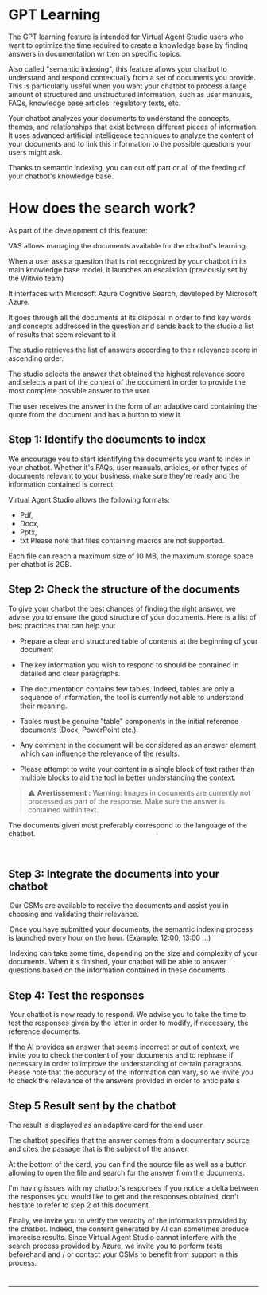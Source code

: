 # GPT Learning

The GPT learning feature is intended for Virtual Agent Studio users who want to optimize the time required to create a knowledge base by finding answers in documentation written on specific topics.

Also called "semantic indexing", this feature allows your chatbot to understand and respond contextually from a set of documents you provide. This is particularly useful when you want your chatbot to process a large amount of structured and unstructured information, such as user manuals, FAQs, knowledge base articles, regulatory texts, etc.

Your chatbot analyzes your documents to understand the concepts, themes, and relationships that exist between different pieces of information. It uses advanced artificial intelligence techniques to analyze the content of your documents and to link this information to the possible questions your users might ask.

Thanks to semantic indexing, you can cut off part or all of the feeding of your chatbot's knowledge base.

# How does the search work?

As part of the development of this feature:

VAS allows managing the documents available for the chatbot's learning.

When a user asks a question that is not recognized by your chatbot in its main knowledge base model, it launches an escalation (previously set by the Witivio team)

It interfaces with Microsoft Azure Cognitive Search, developed by Microsoft Azure.

It goes through all the documents at its disposal in order to find key words and concepts addressed in the question and sends back to the studio a list of results that seem relevant to it

The studio retrieves the list of answers according to their relevance score in ascending order.

The studio selects the answer that obtained the highest relevance score and selects a part of the context of the document in order to provide the most complete possible answer to the user.

The user receives the answer in the form of an adaptive card containing the quote from the document and has a button to view it.

## Step 1: Identify the documents to index
We encourage you to start identifying the documents you want to index in your chatbot. Whether it's FAQs, user manuals, articles, or other types of documents relevant to your business, make sure they're ready and the information contained is correct.

Virtual Agent Studio allows the following formats:

- Pdf,
- Docx,
- Pptx,
- txt
Please note that files containing macros are not supported.

Each file can reach a maximum size of 10 MB, the maximum storage space per chatbot is 2GB.

## Step 2: Check the structure of the documents
To give your chatbot the best chances of finding the right answer, we advise you to ensure the good structure of your documents. Here is a list of best practices that can help you:

- Prepare a clear and structured table of contents at the beginning of your document

- The key information you wish to respond to should be contained in detailed and clear paragraphs.

- The documentation contains few tables. Indeed, tables are only a sequence of information, the tool is currently not able to understand their meaning.

- Tables must be genuine "table" components in the initial reference documents (Docx, PowerPoint etc.).

- Any comment in the document will be considered as an answer element which can influence the relevance of the results.

- Please attempt to write your content in a single block of text rather than multiple blocks to aid the tool in better understanding the context. 



>⚠️ **Avertissement :**  Warning: Images in documents are currently not processed as part of the response. Make sure the answer is contained within text.

The documents given must preferably correspond to the language of the chatbot.

 
## Step 3: Integrate the documents into your chatbot

 Our CSMs are available to receive the documents and assist you in choosing and validating their relevance.

 Once you have submitted your documents, the semantic indexing process is launched every hour on the hour. (Example: 12:00, 13:00 ...)

 Indexing can take some time, depending on the size and complexity of your documents. When it's finished, your chatbot will be able to answer questions based on the information contained in these documents.

## Step 4: Test the responses

 Your chatbot is now ready to respond. We advise you to take the time to test the responses given by the latter in order to modify, if necessary, the reference documents.

If the AI provides an answer that seems incorrect or out of context, we invite you to check the content of your documents and to rephrase if necessary in order to improve the understanding of certain paragraphs. Please note that the accuracy of the information can vary, so we invite you to check the relevance of the answers provided in order to anticipate s

## Step 5 Result sent by the chatbot
The result is displayed as an adaptive card for the end user.

The chatbot specifies that the answer comes from a documentary source and cites the passage that is the subject of the answer.

At the bottom of the card, you can find the source file as well as a button allowing to open the file and search for the answer from the documents.

I'm having issues with my chatbot's responses
If you notice a delta between the responses you would like to get and the responses obtained, don't hesitate to refer to step 2 of this document.

Finally, we invite you to verify the veracity of the information provided by the chatbot. Indeed, the content generated by AI can sometimes produce imprecise results. Since Virtual Agent Studio cannot interfere with the search process provided by Azure, we invite you to perform tests beforehand and / or contact your CSMs to benefit from support in this process.



#
---

<Intercom />
<Hubspot />
<Clarity />
<GoogleAnalytics />
